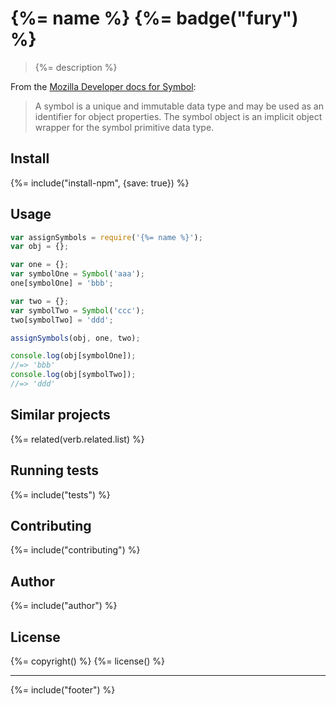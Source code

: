 # {%= name %} {%= badge("fury") %}

> {%= description %}

From the [Mozilla Developer docs for Symbol][docs]:

> A symbol is a unique and immutable data type and may be used as an identifier for object properties. The symbol object is an implicit object wrapper for the symbol primitive data type.


## Install
{%= include("install-npm", {save: true}) %}

## Usage

```js
var assignSymbols = require('{%= name %}');
var obj = {};

var one = {};
var symbolOne = Symbol('aaa');
one[symbolOne] = 'bbb';

var two = {};
var symbolTwo = Symbol('ccc');
two[symbolTwo] = 'ddd';

assignSymbols(obj, one, two);

console.log(obj[symbolOne]);
//=> 'bbb'
console.log(obj[symbolTwo]);
//=> 'ddd'
```

## Similar projects
{%= related(verb.related.list) %}  

## Running tests
{%= include("tests") %}

## Contributing
{%= include("contributing") %}

## Author
{%= include("author") %}

## License
{%= copyright() %}
{%= license() %}

***

{%= include("footer") %}

[docs]: https://developer.mozilla.org/en-US/docs/Web/JavaScript/Reference/Global_Objects/Symbol